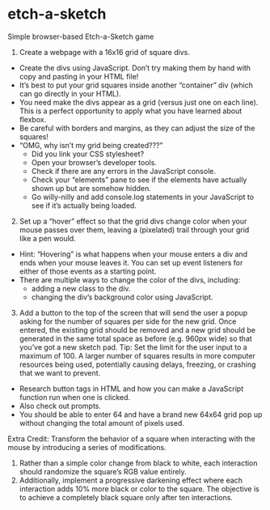 # etch-a-sketch
Simple browser-based Etch-a-Sketch game

1. Create a webpage with a 16x16 grid of square divs.
  - Create the divs using JavaScript. Don’t try making them by hand with copy and pasting in your HTML file!
  - It’s best to put your grid squares inside another “container” div (which can go directly in your HTML).
  - You need make the divs appear as a grid (versus just one on each line). This is a perfect opportunity to apply what you have learned about flexbox.
  - Be careful with borders and margins, as they can adjust the size of the squares!
  - “OMG, why isn’t my grid being created???”
    * Did you link your CSS stylesheet?
    * Open your browser’s developer tools.
    * Check if there are any errors in the JavaScript console.
    * Check your “elements” pane to see if the elements have actually shown up but are somehow hidden.
    * Go willy-nilly and add console.log statements in your JavaScript to see if it’s actually being loaded.
2. Set up a “hover” effect so that the grid divs change color when your mouse passes over them, leaving a (pixelated) trail through your grid like a pen would.
  - Hint: “Hovering” is what happens when your mouse enters a div and ends when your mouse leaves it. You can set up event listeners for either of those events as a starting point.
  - There are multiple ways to change the color of the divs, including:
    * adding a new class to the div.
    * changing the div’s background color using JavaScript.
3. Add a button to the top of the screen that will send the user a popup asking for the number of squares per side for the new grid. Once entered, the existing grid should be removed and a new grid should be generated in the same total space as before (e.g. 960px wide) so that you’ve got a new sketch pad. Tip: Set the limit for the user input to a maximum of 100. A larger number of squares results in more computer resources being used, potentially causing delays, freezing, or crashing that we want to prevent.
  - Research button tags in HTML and how you can make a JavaScript function run when one is clicked.
  - Also check out prompts.
  - You should be able to enter 64 and have a brand new 64x64 grid pop up without changing the total amount of pixels used.

Extra Credit:
Transform the behavior of a square when interacting with the mouse by introducing a series of modifications.

1. Rather than a simple color change from black to white, each interaction should randomize the square’s RGB value entirely.
2. Additionally, implement a progressive darkening effect where each interaction adds 10% more black or color to the square. The objective is to achieve a completely black square only after ten interactions.